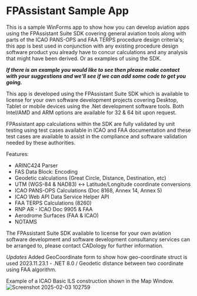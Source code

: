 # FPAssistant Sample App
This is a sample WinForms app to show how you can develop aviation apps using the FPAssistant Suite SDK covering general aviation tools along with parts of the ICAO PANS-OPS and FAA TERPS procedure design criteria's; this app is best used in conjunction with any existing procedure design software product you already have to concur calculations and any analysis that might have been derived. Or as examples of using the SDK. 

***If there is an example you would like to see then please make contact with your suggestions and we'll see if we can add some code to get you going.***

This app is developed using the FPAssistant Suite SDK which is available to license for your own software development projects covering Desktop, Tablet or mobile devices using the .Net development software tools. Both Intel/AMD and ARM options are available for 32 & 64 bit upon request.

FPAssistant app calculations within the SDK are fully validated by unit testing using test cases available in ICAO and FAA documentation and these test cases are available to assist in the compliance and software validation needed by these authorities.

Features:
 - ARINC424 Parser
 - FAS Data Block: Encoding
 - Geodetic calculations (Great Circle, Distance, Destination, etc)
 - UTM (WGS-84 & NAD83)  <-> Latitude/Longitude coordinate conversions
 - ICAO PANS-OPS Calculations (Doc 8168, Annex 14, Annex 5)
 - ICAO Web API Data Service Helper API
 - FAA TERPS Calculations (8260)
 - RNP AR - ICAO Doc 9905 & FAA
 - Aerodrome Surfaces (FAA & ICAO)
 - NOTAMS

The FPAssistant Suite SDK available to license for your own aviation software development and software development consultancy services can be arranged to, please contact CADology for further information.

*Updates*
Added GeoCoordinate form to show how geo-coordinate struct is used
2023.11.23.1 - .NET 8.0 / Geodetic distance between two coordinate using FAA algorithm.

Example of a ICAO Basic ILS construction shown in the Map Window.
![Screenshot 2025-02-03 102759](https://github.com/user-attachments/assets/56dd2f4f-dd2d-45ae-b40c-54e1bb5e8138)

